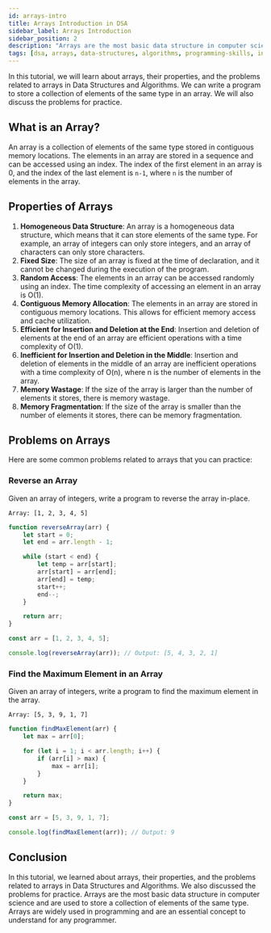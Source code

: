 ```yaml
---
id: arrays-intro
title: Arrays Introduction in DSA
sidebar_label: Arrays Introduction
sidebar_position: 2
description: "Arrays are the most basic data structure in computer science. They are used to store a collection of elements of the same type. In this tutorial, we will learn about arrays, their properties, and the problems related to arrays in Data Structures and Algorithms. We will also discuss the problems for practice."
tags: [dsa, arrays, data-structures, algorithms, programming-skills, introduction, properties, problems, practice, collection]
---
```


In this tutorial, we will learn about arrays, their properties, and the problems related to arrays in Data Structures and Algorithms. We can write a program to store a collection of elements of the same type in an array. We will also discuss the problems for practice.

## What is an Array?

An array is a collection of elements of the same type stored in contiguous memory locations. The elements in an array are stored in a sequence and can be accessed using an index. The index of the first element in an array is 0, and the index of the last element is `n-1`, where `n` is the number of elements in the array.

## Properties of Arrays

1. **Homogeneous Data Structure**: An array is a homogeneous data structure, which means that it can store elements of the same type. For example, an array of integers can only store integers, and an array of characters can only store characters.
2. **Fixed Size**: The size of an array is fixed at the time of declaration, and it cannot be changed during the execution of the program.
3. **Random Access**: The elements in an array can be accessed randomly using an index. The time complexity of accessing an element in an array is O(1).
4. **Contiguous Memory Allocation**: The elements in an array are stored in contiguous memory locations. This allows for efficient memory access and cache utilization.
5. **Efficient for Insertion and Deletion at the End**: Insertion and deletion of elements at the end of an array are efficient operations with a time complexity of O(1).
6. **Inefficient for Insertion and Deletion in the Middle**: Insertion and deletion of elements in the middle of an array are inefficient operations with a time complexity of O(n), where n is the number of elements in the array.
7. **Memory Wastage**: If the size of the array is larger than the number of elements it stores, there is memory wastage.
8. **Memory Fragmentation**: If the size of the array is smaller than the number of elements it stores, there can be memory fragmentation.

## Problems on Arrays

Here are some common problems related to arrays that you can practice:

### Reverse an Array 

Given an array of integers, write a program to reverse the array in-place.

```plaintext title="Input"
Array: [1, 2, 3, 4, 5]
```

```js title="Reverse an Array"
function reverseArray(arr) {
    let start = 0;
    let end = arr.length - 1;

    while (start < end) {
        let temp = arr[start];
        arr[start] = arr[end];
        arr[end] = temp;
        start++;
        end--;
    }

    return arr;
}

const arr = [1, 2, 3, 4, 5];

console.log(reverseArray(arr)); // Output: [5, 4, 3, 2, 1]
```

### Find the Maximum Element in an Array

Given an array of integers, write a program to find the maximum element in the array.

```plaintext title="Input"
Array: [5, 3, 9, 1, 7]
```

```js title="Find the Maximum Element in an Array"
function findMaxElement(arr) {
    let max = arr[0];

    for (let i = 1; i < arr.length; i++) {
        if (arr[i] > max) {
            max = arr[i];
        }
    }

    return max;
}

const arr = [5, 3, 9, 1, 7];

console.log(findMaxElement(arr)); // Output: 9
```

## Conclusion

In this tutorial, we learned about arrays, their properties, and the problems related to arrays in Data Structures and Algorithms. We also discussed the problems for practice. Arrays are the most basic data structure in computer science and are used to store a collection of elements of the same type. Arrays are widely used in programming and are an essential concept to understand for any programmer.